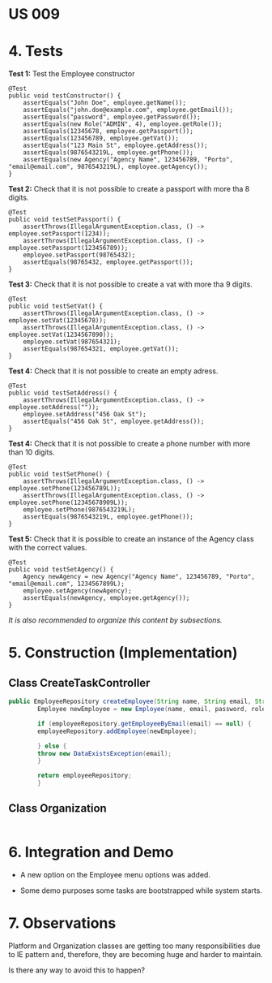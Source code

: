 # US 009

# 4. Tests

**Test 1:** Test the Employee constructor

    @Test
	public void testConstructor() {
		assertEquals("John Doe", employee.getName());
		assertEquals("john.doe@example.com", employee.getEmail());
		assertEquals("password", employee.getPassword());
		assertEquals(new Role("ADMIN", 4), employee.getRole());
		assertEquals(12345678, employee.getPassport());
		assertEquals(123456789, employee.getVat());
		assertEquals("123 Main St", employee.getAddress());
		assertEquals(9876543219L, employee.getPhone());
		assertEquals(new Agency("Agency Name", 123456789, "Porto", "email@email.com", 9876543219L), employee.getAgency());
	}


**Test 2:** Check that it is not possible to create a passport with more tha 8 digits.

    @Test
	public void testSetPassport() {
		assertThrows(IllegalArgumentException.class, () -> employee.setPassport(1234));
		assertThrows(IllegalArgumentException.class, () -> employee.setPassport(123456789));
		employee.setPassport(98765432);
		assertEquals(98765432, employee.getPassport());
	}

**Test 3:** Check that it is not possible to create a vat with more tha 9 digits.

    @Test
	public void testSetVat() {
        assertThrows(IllegalArgumentException.class, () -> employee.setVat(12345678));
        assertThrows(IllegalArgumentException.class, () -> employee.setVat(1234567890));
        employee.setVat(987654321);
        assertEquals(987654321, employee.getVat());
    }

**Test 4:** Check that it is not possible to create an empty adress.

    @Test
	public void testSetAddress() {
		assertThrows(IllegalArgumentException.class, () -> employee.setAddress(""));
		employee.setAddress("456 Oak St");
		assertEquals("456 Oak St", employee.getAddress());
	}

**Test 4:** Check that it is not possible to create a phone number with more than 10 digits.

    @Test
	public void testSetPhone() {
		assertThrows(IllegalArgumentException.class, () -> employee.setPhone(123456789L));
		assertThrows(IllegalArgumentException.class, () -> employee.setPhone(12345678909L));
		employee.setPhone(9876543219L);
		assertEquals(9876543219L, employee.getPhone());
	}

**Test 5:** Check that it is possible to create an instance of the Agency class with the correct values.

    @Test
	public void testSetAgency() {
		Agency newAgency = new Agency("Agency Name", 123456789, "Porto", "email@email.com", 1234567899L);
		employee.setAgency(newAgency);
		assertEquals(newAgency, employee.getAgency());
	}


*It is also recommended to organize this content by subsections.*

# 5. Construction (Implementation)


## Class CreateTaskController

```java
public EmployeeRepository createEmployee(String name, String email, String password, Role role, int passport, int vat, String address, long phone, Agency agency) throws Exception, DataExistsException{
        Employee newEmployee = new Employee(name, email, password, role, passport, vat, address, phone, agency);

        if (employeeRepository.getEmployeeByEmail(email) == null) {
        employeeRepository.addEmployee(newEmployee);

        } else {
        throw new DataExistsException(email);
        }

        return employeeRepository;
        }
```


## Class Organization

```java

```

# 6. Integration and Demo

* A new option on the Employee menu options was added.

* Some demo purposes some tasks are bootstrapped while system starts.


# 7. Observations

Platform and Organization classes are getting too many responsibilities due to IE pattern and, therefore, they are becoming huge and harder to maintain.

Is there any way to avoid this to happen?





